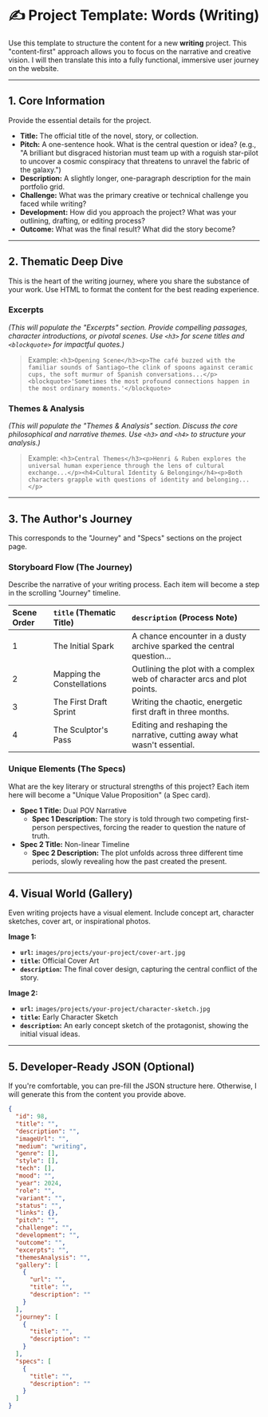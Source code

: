# ✍️ Project Template: Words (Writing)

Use this template to structure the content for a new **writing** project. This "content-first" approach allows you to focus on the narrative and creative vision. I will then translate this into a fully functional, immersive user journey on the website.

---

## **1. Core Information**

Provide the essential details for the project.

- **Title:** The official title of the novel, story, or collection.
- **Pitch:** A one-sentence hook. What is the central question or idea? (e.g., "A brilliant but disgraced historian must team up with a roguish star-pilot to uncover a cosmic conspiracy that threatens to unravel the fabric of the galaxy.")
- **Description:** A slightly longer, one-paragraph description for the main portfolio grid.
- **Challenge:** What was the primary creative or technical challenge you faced while writing?
- **Development:** How did you approach the project? What was your outlining, drafting, or editing process?
- **Outcome:** What was the final result? What did the story become?

---

## **2. Thematic Deep Dive**

This is the heart of the writing journey, where you share the substance of your work. Use HTML to format the content for the best reading experience.

### **Excerpts**
*(This will populate the "Excerpts" section. Provide compelling passages, character introductions, or pivotal scenes. Use `<h3>` for scene titles and `<blockquote>` for impactful quotes.)*
> Example: `<h3>Opening Scene</h3><p>The café buzzed with the familiar sounds of Santiago—the clink of spoons against ceramic cups, the soft murmur of Spanish conversations...</p><blockquote>'Sometimes the most profound connections happen in the most ordinary moments.'</blockquote>`

### **Themes & Analysis**
*(This will populate the "Themes & Analysis" section. Discuss the core philosophical and narrative themes. Use `<h3>` and `<h4>` to structure your analysis.)*
> Example: `<h3>Central Themes</h3><p>Henri & Ruben explores the universal human experience through the lens of cultural exchange...</p><h4>Cultural Identity & Belonging</h4><p>Both characters grapple with questions of identity and belonging...</p>`

---

## **3. The Author's Journey**

This corresponds to the "Journey" and "Specs" sections on the project page.

### **Storyboard Flow (The Journey)**
Describe the narrative of your writing process. Each item will become a step in the scrolling "Journey" timeline.

| Scene Order | `title` (Thematic Title) | `description` (Process Note) |
| :--- | :--- | :--- |
| 1 | The Initial Spark | A chance encounter in a dusty archive sparked the central question... |
| 2 | Mapping the Constellations | Outlining the plot with a complex web of character arcs and plot points. |
| 3 | The First Draft Sprint | Writing the chaotic, energetic first draft in three months. |
| 4 | The Sculptor's Pass | Editing and reshaping the narrative, cutting away what wasn't essential. |

### **Unique Elements (The Specs)**
What are the key literary or structural strengths of this project? Each item here will become a "Unique Value Proposition" (a Spec card).

- **Spec 1 Title:** Dual POV Narrative
  - **Spec 1 Description:** The story is told through two competing first-person perspectives, forcing the reader to question the nature of truth.
- **Spec 2 Title:** Non-linear Timeline
  - **Spec 2 Description:** The plot unfolds across three different time periods, slowly revealing how the past created the present.

---

## **4. Visual World (Gallery)**

Even writing projects have a visual element. Include concept art, character sketches, cover art, or inspirational photos.

**Image 1:**
- **`url`:** `images/projects/your-project/cover-art.jpg`
- **`title`:** Official Cover Art
- **`description`:** The final cover design, capturing the central conflict of the story.

**Image 2:**
- **`url`:** `images/projects/your-project/character-sketch.jpg`
- **`title`:** Early Character Sketch
- **`description`:** An early concept sketch of the protagonist, showing the initial visual ideas.

---

## **5. Developer-Ready JSON (Optional)**

If you're comfortable, you can pre-fill the JSON structure here. Otherwise, I will generate this from the content you provide above.

```json
{
  "id": 98,
  "title": "",
  "description": "",
  "imageUrl": "",
  "medium": "writing",
  "genre": [],
  "style": [],
  "tech": [],
  "mood": "",
  "year": 2024,
  "role": "",
  "variant": "",
  "status": "",
  "links": {},
  "pitch": "",
  "challenge": "",
  "development": "",
  "outcome": "",
  "excerpts": "",
  "themesAnalysis": "",
  "gallery": [
    {
      "url": "",
      "title": "",
      "description": ""
    }
  ],
  "journey": [
    {
      "title": "",
      "description": ""
    }
  ],
  "specs": [
    {
      "title": "",
      "description": ""
    }
  ]
}
``` 